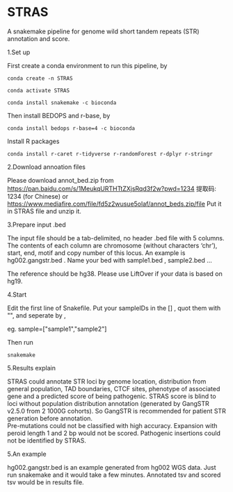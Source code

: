# STRAS
 A snakemake pipeline for genome wild short tandem repeats (STR) annotation and score.
 
1.Set up

First create a conda environment to run this pipeline, by

    conda create -n STRAS
   
    conda activate STRAS
   
    conda install snakemake -c bioconda
   
Then install BEDOPS and r-base, by

    conda install bedops r-base=4 -c bioconda 
   
Install R packages

    conda install r-caret r-tidyverse r-randomForest r-dplyr r-stringr

2.Download annoation files

Please download annot_bed.zip from
https://pan.baidu.com/s/1MeukqURTHTtZXjsRqd3f2w?pwd=1234 提取码: 1234 (for Chinese)
or https://www.mediafire.com/file/fd5z2wusue5olaf/annot_beds.zip/file
Put it in STRAS file and unzip it.


3.Prepare input .bed

The input file should be a tab-delimited, no header .bed file with 5 columns. The contents of each column are chromosome (without characters ‘chr’), start, end, motif and copy number of this locus. An example is hg002.gangstr.bed . Name your bed with sample1.bed , sample2.bed ...

The reference should be hg38. Please use LiftOver if your data is based on hg19.

4.Start

Edit the first line of Snakefile. Put your sampleIDs in the [] , quot them with "", and seperate by ,

eg. sample=["sample1","sample2"]

Then run

    snakemake

5.Results explain

STRAS could annotate STR loci by genome location, distribution from general population, TAD boundaries, CTCF sites, phenotype of associated gene and a predicted score of being pathogenic. 
STRAS score is blind to loci without population distribution annotation (generated by GangSTR v2.5.0 from 2 1000G cohorts). So GangSTR is recommended for patient STR generation before annotation.             
Pre-mutations could not be classified with high accuracy.
Expansion with peroid length 1 and 2 bp would not be scored. 
Pathogenic insertions could not be identified by STRAS.


5.An example

hg002.gangstr.bed is an example generated from hg002 WGS data. Just run snakemake and it would take a few minutes. Annotated tsv and scored tsv would be in results file.
